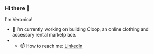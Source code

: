 ### Hi there 👋

I'm Veronica! 

- 🔭 I’m currently working on building Cloop, an online clothing and accessory rental marketplace. 
- - 📫 How to reach me: [LinkedIn](https://www.linkedin.com/in/ver0nicahall/)

<!--
**ver0nicahall/ver0nicahall** is a ✨ _special_ ✨ repository because its `README.md` (this file) appears on your GitHub profile.

Here are some ideas to get you started:

- 🔭 I’m currently working on ...
- 🌱 I’m currently learning ...
- 👯 I’m looking to collaborate on ...
- 🤔 I’m looking for help with ...
- 💬 Ask me about ...
- 📫 How to reach me: ...
- 😄 Pronouns: ...
- ⚡ Fun fact: ...
-->
